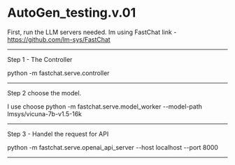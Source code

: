 # AutoGen_testing.v.01

First, run the LLM servers needed.
Im using FastChat
link - https://github.com/lm-sys/FastChat

________________________________________
Step 1 - The Controller

python -m fastchat.serve.controller

________________________________________
Step 2 
choose the model.

I use choose
python -m fastchat.serve.model_worker --model-path lmsys/vicuna-7b-v1.5-16k

________________________________________
Step 3 - Handel the request for API

python -m fastchat.serve.openai_api_server --host localhost --port 8000

________________________________________

